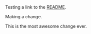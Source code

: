 Testing a link to the [README](README.md).

Making a change.

This is the most awesome change ever.
